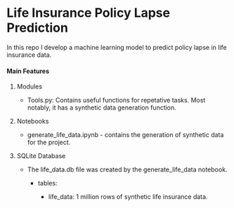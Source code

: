 # Life Insurance Policy Lapse Prediction

In this repo I develop a machine learning model to predict policy lapse in life insurance data.

#### Main Features

1. Modules

    - Tools.py: Contains useful functions for repetative tasks. Most notably, it has a synthetic data generation function.

2. Notebooks

    - generate_life_data.ipynb - contains the generation of synthetic data for the project.

3. SQLite Database

    - The life_data.db file was created by the generate_life_data notebook.

        - tables:

            - life_data: 1 million rows of synthetic life insurance data.

